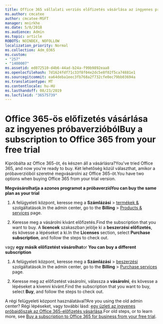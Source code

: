 ```yaml
---
title: Office 365 vállalati verziós előfizetés vásárlása az ingyenes próbaverzióból
ms.author: cmcatee
author: cmcatee-MSFT
manager: mnirkhe
ms.date: 5/8/2018
ms.audience: Admin
ms.topic: article
ROBOTS: NOINDEX, NOFOLLOW
localization_priority: Normal
ms.collection: Adm_O365
ms.custom:
- "257"
- "1400007"
ms.assetid: ed072510-d4b6-44ad-b24a-f99b9892eaa8
ms.openlocfilehash: 7d1624fdf71c33f8f04e2dc5e8f02f5ca74881e1
ms.sourcegitcommit: ea64deba1eec3fb768a2f732cfe0ec79bb03694a
ms.translationtype: MT
ms.contentlocale: hu-HU
ms.lasthandoff: 08/23/2019
ms.locfileid: "36575739"
---
```

# <a name="buy-a-subscription-to-office-365-from-your-free-trial"></a><span data-ttu-id="b77a3-102">Office 365-ös előfizetés vásárlása az ingyenes próbaverzióból</span><span class="sxs-lookup"><span data-stu-id="b77a3-102">Buy a subscription to Office 365 from your free trial</span></span>

<span data-ttu-id="b77a3-103">Kipróbálta az Office 365-öt, és készen áll a vásárlásra?</span><span class="sxs-lookup"><span data-stu-id="b77a3-103">You've tried Office 365, and now you're ready to buy.</span></span> <span data-ttu-id="b77a3-104">Két lehetőség közül választhat, amikor a próbaverzióból szeretné megvásárolni az Office 365-öt.</span><span class="sxs-lookup"><span data-stu-id="b77a3-104">You have two options when buying Office 365 from your trial version.</span></span>
  
 <span data-ttu-id="b77a3-105">**Megvásárolhatja a azonos programot a próbaverzió**</span><span class="sxs-lookup"><span data-stu-id="b77a3-105">**You can buy the same plan as your trial**</span></span>
  
1. <span data-ttu-id="b77a3-106">A felügyeleti központ, keresse meg a **Számlázási** \> [termékek &](https://go.microsoft.com/fwlink/p/?linkid=842054) szolgáltatások.</span><span class="sxs-lookup"><span data-stu-id="b77a3-106">In the admin center, go to the **Billing** \> [Products & services](https://go.microsoft.com/fwlink/p/?linkid=842054) page.</span></span>

2. <span data-ttu-id="b77a3-107">Keresse meg a vásárolni kívánt előfizetés.</span><span class="sxs-lookup"><span data-stu-id="b77a3-107">Find the subscription that you want to buy.</span></span> <span data-ttu-id="b77a3-108">A **licencek** szakaszban jelölje ki a **beszerzési előfizetés**, és kövesse a lépéseket a ki.</span><span class="sxs-lookup"><span data-stu-id="b77a3-108">In the **Licenses** section, select **Purchase subscription**, and follow the steps to check out.</span></span>

<span data-ttu-id="b77a3-109">vagy **egy másik előfizetést vásárolhat**</span><span class="sxs-lookup"><span data-stu-id="b77a3-109">or **You can buy a different subscription**</span></span>
  
1. <span data-ttu-id="b77a3-110">A felügyeleti központ, keresse meg a **Számlázási** \> [beszerzési](https://go.microsoft.com/fwlink/p/?linkid=868433) szolgáltatások.</span><span class="sxs-lookup"><span data-stu-id="b77a3-110">In the admin center, go to the **Billing** \> [Purchase services](https://go.microsoft.com/fwlink/p/?linkid=868433) page.</span></span>

3. <span data-ttu-id="b77a3-111">Keresse meg az előfizetést vásárolni, válassza a **vásárolni**, és kövesse a lépéseket a kivenni kívánt.</span><span class="sxs-lookup"><span data-stu-id="b77a3-111">Find the subscription that you want to buy, select **Buy**, and follow the steps to check out.</span></span>

<span data-ttu-id="b77a3-112">A régi felügyeleti központ használatával?</span><span class="sxs-lookup"><span data-stu-id="b77a3-112">Are you using the old admin center?</span></span> <span data-ttu-id="b77a3-113">Régi lépéseket, vagy további lásd: [egy üzleti az ingyenes próbaidőszak az Office 365-előfizetés vásárlása](https://docs.microsoft.com/office365/admin/subscriptions-and-billing/buy-a-subscription-from-your-free-trial).</span><span class="sxs-lookup"><span data-stu-id="b77a3-113">For old steps, or to learn more, see [Buy a subscription to Office 365 for business from your free trial](https://docs.microsoft.com/office365/admin/subscriptions-and-billing/buy-a-subscription-from-your-free-trial).</span></span>